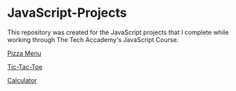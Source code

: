 # JavaScript-Projects

This repository was created for the JavaScript projects that I complete while working through The Tech Accademy's JavaScript Course. 

[Pizza Menu](https://github.com/GWJonesss/Pizza_Project "Pizza Project")

[Tic-Tac-Toe](https://github.com/GWJonesss/TicTacToe "TicTacToe Project")

[Calculator](https://github.com/GWJonesss/Calculator-Project "Calculator Project")
